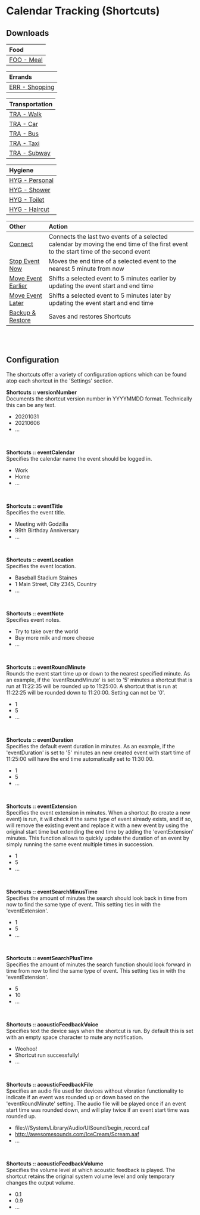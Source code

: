 # Calendar Tracking (Shortcuts)

## Downloads
| Food                                                                                    | 
|:-                                                                                       |
|[FOO - Meal](https://www.icloud.com/shortcuts/fb70fa1014854434b37b7d2b620747f2)          |

| Errands                                                                                 | 
|:-                                                                                       |
|[ERR - Shopping](https://www.icloud.com/shortcuts/d8b6d55ffe0146adbd26ebd23a5962ad)      |

| Transportation                                                                          | 
|:-                                                                                       |
|[TRA - Walk](https://www.icloud.com/shortcuts/a182ea15d56f4f9493d37f46c0e0ed93)          |
|[TRA - Car](https://www.icloud.com/shortcuts/618a22e19144425681ff7c5d7b1bf2ba)           |
|[TRA - Bus](https://www.icloud.com/shortcuts/eedbb943135745b0bdeeaa8c09fd0f95)           |
|[TRA - Taxi](https://www.icloud.com/shortcuts/d2b2c0be68af41119cd701136b156f53)          |
|[TRA - Subway](https://www.icloud.com/shortcuts/818c30f91a68425b897a567ceaf59c7e)        |

| Hygiene                                                                                 | 
|:-                                                                                       |
|[HYG - Personal](https://www.icloud.com/shortcuts/601083e57e1640a6bf9d5d1899be549a)      |
|[HYG - Shower](https://www.icloud.com/shortcuts/f40e55c060af4fa58d2adb3d3b210d4a)        |
|[HYG - Toilet](https://www.icloud.com/shortcuts/b9914c3e2b3b4648bc7ca8eea67ae615)        |
|[HYG - Haircut](https://www.icloud.com/shortcuts/e7189da916b540c8836a9fcc69efb6d8)       |

| Other                                                                                   | Action |
|:-                                                                                       |:-      |
|[Connect](https://www.icloud.com/shortcuts/12d8c5ecfdc14a82b01cf76987f53cb9)             |Connects the last two events of a selected calendar by moving the end time of the first event to the start time of the second event|
|[Stop Event Now](https://www.icloud.com/shortcuts/31552dfb24774a1686f956e695ac9032)      |Moves the end time of a selected event to the nearest 5 minute from now|
|[Move Event Earlier](https://www.icloud.com/shortcuts/6f1466e97e654e3b8cbbfbc376dd1b4d)  |Shifts a selected event to 5 minutes earlier by updating the event start and end time|
|[Move Event Later](https://www.icloud.com/shortcuts/55bc65bd5be149f1a184cd5fb4841185)    |Shifts a selected event to 5 minutes later by updating the event start and end time|
|[Backup & Restore](https://www.icloud.com/shortcuts/bd469c0b7f36476baeeb6f6ffae165a3)    |Saves and restores Shortcuts|
<br />
<br />


## Configuration
The shortcuts offer a variety of configuration options which can be found atop each shortcut in the 'Settings' section.
<br />

**Shortcuts :: versionNumber**  
Documents the shortcut version number in YYYYMMDD format. Technically this can be any text.
* 20201031
* 20210606
* ...
<br />

**Shortcuts :: eventCalendar**  
Specifies the calendar name the event should be logged in.
* Work
* Home
* ...
<br />

**Shortcuts :: eventTitle**  
Specifies the event title.
* Meeting with Godzilla
* 99th Birthday Anniversary
* ...
<br />

**Shortcuts :: eventLocation**  
Specifies the event location.
* Baseball Stadium Staines
* 1 Main Street, City 2345, Country
* ...
<br />

**Shortcuts :: eventNote**  
Specifies event notes.
* Try to take over the world
* Buy more milk and more cheese
* ...
<br />

**Shortcuts :: eventRoundMinute**  
Rounds the event start time up or down to the nearest specified minute. As an example, if the 'eventRoundMinute' is set to '5' minutes a shortcut that is run at 11:22:35 will be rounded up to 11:25:00. A shortcut that is run at 11:22:25 will be rounded down to 11:20:00. Setting can not be '0'.
* 1
* 5
* ...
<br />

**Shortcuts :: eventDuration**  
Specifies the default event duration in minutes. As an example, if the 'eventDuration' is set to '5' minutes an new created event with start time of 11:25:00 will have the end time automatically set to 11:30:00.
* 1
* 5
* ...
<br />

**Shortcuts :: eventExtension**  
Specifies the event extension in minutes. When a shortcut (to create a new event) is run, it will check if the same type of event already exists, and if so, will remove the existing event and replace it with a new event by using the original start time but extending the end time by adding the 'eventExtension' minutes. This function allows to quickly update the duration of an event by simply running the same event multiple times in succession.
* 1
* 5
* ...
<br />

**Shortcuts :: eventSearchMinusTime**  
Specifies the amount of minutes the search should look back in time from now to find the same type of event. This setting ties in with the 'eventExtension'.
* 1
* 5
* ...
<br />

**Shortcuts :: eventSearchPlusTime**  
Specifies the amount of minutes the search function should look forward in time from now to find the same type of event. This setting ties in with the 'eventExtension'.
* 5
* 10
* ...
<br />

**Shortcuts :: acousticFeedbackVoice**  
Specifies text the device says when the shortcut is run. By default this is set with an empty space character to mute any notification.
* Woohoo!
* Shortcut run successfully!
* ...
<br />

**Shortcuts :: acousticFeedbackFile**  
Specifies an audio file used for devices without vibration functionality to indicate if an event was rounded up or down based on the 'eventRoundMinute' setting. The audio file will be played once if an event start time was rounded down, and will play twice if an event start time was rounded up.
* file:///System/Library/Audio/UISound/begin_record.caf
* http://awesomesounds.com/IceCream/Scream.aaf
* ...
<br />

**Shortcuts :: acousticFeedbackVolume**  
Specifies the volume level at which acoustic feedback is played. The shortcut retains the original system volume level and only temporary changes the output volume. 
* 0.1
* 0.9
* ...
<br />
<br />
